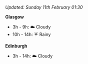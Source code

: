 *Updated: Sunday 11th February 01:30*

**Glasgow**

* 3h - 9h: :cloud: Cloudy
* 10h - 14h: :umbrella: Rainy

**Edinburgh**

* 3h - 14h: :cloud: Cloudy
